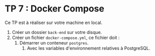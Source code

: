 # TP 7 : Docker Compose

Ce TP est à réaliser sur votre machine en local.

1. Créer un dossier `back-end` sur votre disque.
2. Créer un fichier `docker-compose.yml`, ce fichier doit :
   1. Démarrer un conteneur `postgres`.
      1. Avec les variables d'environnement relatives à PostgreSQL.